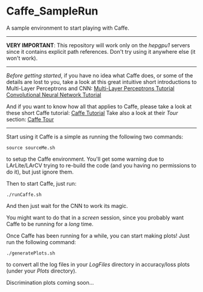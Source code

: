 # Caffe_SampleRun
A sample environment to start playing with Caffe.

---

**VERY IMPORTANT**: This repository will work only on the *hepgpu1* servers since it contains explicit path references. Don't try using it anywhere else (it won't work).

---

*Before getting started*, if you have no idea what Caffe does, or some of the details are lost to you, take a look at this great intuitive short introductions to Multi-Layer Perceptrons and CNN:
[Multi-Layer Perceptrons Tutorial](https://ujjwalkarn.me/2016/08/09/quick-intro-neural-networks/)
[Convolutional Neural Network Tutorial](https://ujjwalkarn.me/2016/08/11/intuitive-explanation-convnets/)

And if you want to know how all that applies to Caffe, please take a look at these short Caffe tutorial: [Caffe Tutorial](https://docs.google.com/presentation/d/1HxGdeq8MPktHaPb-rlmYYQ723iWzq9ur6Gjo71YiG0Y/edit#slide=id.g109e849287_6_515)
Take also a look at their *Tour* section: [Caffe Tour](http://caffe.berkeleyvision.org/tutorial/)

---

Start using it Caffe is a simple as running the following two commands:

```
source sourceMe.sh
```

to setup the Caffe environment. You'll get some warning due to LArLite/LArCV trying to re-build the code (and you having no permissions to do it), but just ignore them.

Then to start Caffe, just run:

```
./runCaffe.sh
```

And then just wait for the CNN to work its magic.

You might want to do that in a *screen* session, since you probably want Caffe to be running for a *long* time.

Once Caffe has been running for a while, you can start making plots! Just run the following command:

```
./generatePlots.sh
```

to convert all the log files in your *LogFiles* directory in accuracy/loss plots (under your *Plots* directory).

Discrimination plots coming soon...